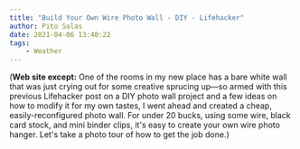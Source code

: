 ```yaml
---
title: "Build Your Own Wire Photo Wall - DIY - Lifehacker"
author: Pito Salas
date: 2021-04-06 13:40:22
tags:
    - Weather
---
```


(**Web site except:** One of the rooms in my new place has a bare white wall that was just crying out for some creative sprucing up—so armed with this previous Lifehacker post on a DIY photo wall project and a few ideas on how to modify it for my own tastes, I went ahead and created a cheap, easily-reconfigured photo wall. For under 20 bucks, using some wire, black card stock, and mini binder clips, it's easy to create your own wire photo hanger. Let's take a photo tour of how to get the job done.) 
